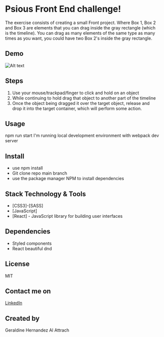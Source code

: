 # Psious Front End challenge! 

The exercise consists of creating a small Front project.
Where Box 1, Box 2 and Box 3 are elements that you can drag inside the gray rectangle (which is the timeline). You can drag as many elements of the same type as many times as you want, you could have two Box 2's inside the gray rectangle.

## Demo
![Alt text](Desktop.image.png?raw=true "Demo")
## Steps
1. Use your mouse/trackpad/finger to click and hold on an object
2. While continuing to hold drag that object to another part of the timeline 
3. Once the object being dragged it over the target object, release and drop it into the target container, which will perform some action.

## Usage

npm run start
I'm running local development environment with webpack dev server
## Install

* use npm install
* Git clone repo main branch
* use the package manager NPM to install dependencies

## Stack Technology & Tools

* [CSS3]-[SASS]
* [JavaScript]
* [React] - JavaScript library for building user interfaces

## Dependencies
* Styled components
* React beautiful dnd
## License
MIT
## Contact me on
[LinkedIn](https://www.linkedin.com/in/geraldinealattrach/)
## Created by 
Geraldine Hernandez Al Attrach 